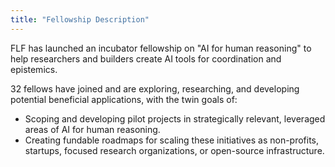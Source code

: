 ```yaml
---
title: "Fellowship Description"
---
```


FLF has launched an incubator fellowship on "AI for human reasoning" to help researchers and builders create AI tools for coordination and epistemics.

32 fellows have joined and are exploring, researching, and developing potential beneficial applications, with the twin goals of:

- Scoping and developing pilot projects in strategically relevant, leveraged areas of AI for human reasoning.
- Creating fundable roadmaps for scaling these initiatives as non-profits, startups, focused research organizations, or open-source infrastructure.